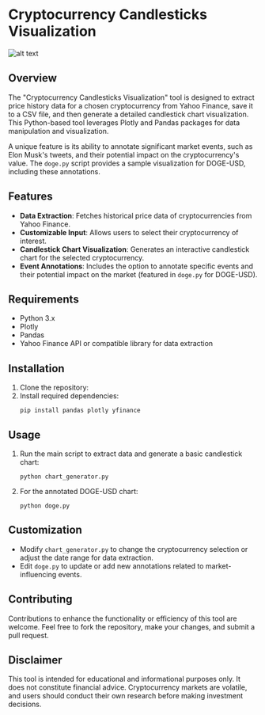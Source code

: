 # Cryptocurrency Candlesticks Visualization

![alt text](https://github.com/nikhilnlakhwani/crypto-candlesticks/blob/main/doge_sample.png?raw=true)

## Overview
The "Cryptocurrency Candlesticks Visualization" tool is designed to extract price history data for a chosen cryptocurrency from Yahoo Finance, save it to a CSV file, and then generate a detailed candlestick chart visualization. This Python-based tool leverages Plotly and Pandas packages for data manipulation and visualization. 

A unique feature is its ability to annotate significant market events, such as Elon Musk's tweets, and their potential impact on the cryptocurrency's value. The `doge.py` script provides a sample visualization for DOGE-USD, including these annotations.

## Features
- **Data Extraction**: Fetches historical price data of cryptocurrencies from Yahoo Finance.
- **Customizable Input**: Allows users to select their cryptocurrency of interest.
- **Candlestick Chart Visualization**: Generates an interactive candlestick chart for the selected cryptocurrency.
- **Event Annotations**: Includes the option to annotate specific events and their potential impact on the market (featured in `doge.py` for DOGE-USD).

## Requirements
- Python 3.x
- Plotly
- Pandas
- Yahoo Finance API or compatible library for data extraction

## Installation
1. Clone the repository:
2. Install required dependencies:
   ```
   pip install pandas plotly yfinance  
   ```

## Usage
1. Run the main script to extract data and generate a basic candlestick chart:
   ```
   python chart_generator.py
   ```
2. For the annotated DOGE-USD chart:
   ```
   python doge.py
   ```

## Customization
- Modify `chart_generator.py` to change the cryptocurrency selection or adjust the date range for data extraction.
- Edit `doge.py` to update or add new annotations related to market-influencing events.

## Contributing
Contributions to enhance the functionality or efficiency of this tool are welcome. Feel free to fork the repository, make your changes, and submit a pull request.

## Disclaimer
This tool is intended for educational and informational purposes only. It does not constitute financial advice. Cryptocurrency markets are volatile, and users should conduct their own research before making investment decisions.
